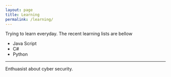 ```yaml
---
layout: page
title: Learning
permalink: /learning/
---
```


Trying to learn everyday. The recent learning lists are bellow

- Java Script
- C#
- Python

---
Enthuasist about cyber security.


